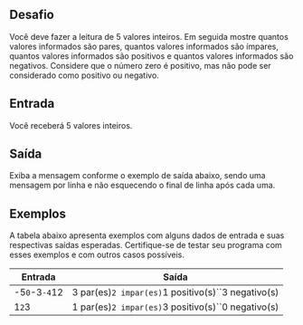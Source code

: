 
## Desafio

Você deve fazer a leitura de 5 valores inteiros. Em seguida mostre quantos valores informados são pares, quantos valores informados são ímpares, quantos valores informados são positivos e quantos valores informados são negativos. Considere que o número zero é positivo, mas não pode ser considerado como positivo ou negativo.

## Entrada

Você receberá 5 valores inteiros.

## Saída

Exiba a mensagem conforme o exemplo de saída abaixo, sendo uma mensagem por linha e não esquecendo o final de linha após cada uma.

## Exemplos

A tabela abaixo apresenta exemplos com alguns dados de entrada e suas respectivas saídas esperadas. Certifique-se de testar seu programa com esses exemplos e com outros casos possíveis.

| **Entrada**                             | **Saída**                                                          |
| --------------------------------------------- | ------------------------------------------------------------------------- |
| -5``0``-3``-4``12 | 3 par(es)``2 impar(es)``1 positivo(s)``3 negativo(s) |
| 1``2``3                         | 1 par(es)``2 impar(es)``3 positivo(s)``0 negativo(s) |
